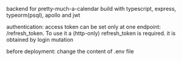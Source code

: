 backend for pretty-much-a-calendar
build with typescript, express, typeorm(psql), apollo and jwt

authentication:
access token can be set only at one endpoint: /refresh_token. To use it a (http-only) refresh_token is required. it is obtained by login mutation

before deployment:
change the content of .env file